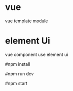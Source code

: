# vue
vue template module

# element Ui 
vue component use element ui

#npm install 

#npm run dev

#npm start
